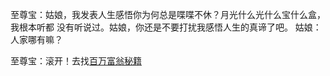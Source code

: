 至尊宝：姑娘，我发表人生感悟你为何总是喋喋不休？月光什么光什么宝什么盒，我根本听都
没有听说过。姑娘，你还是不要打扰我感悟人生的真谛了吧。
姑娘：人家哪有嘛？

至尊宝：滚开！去找[百万富翁秘籍](../Yif/如何成为百万富翁.md)

